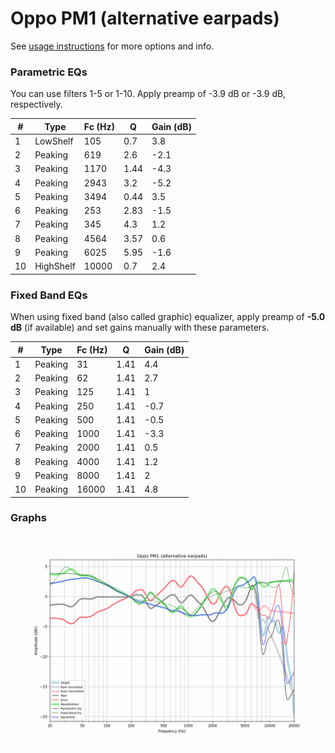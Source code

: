 # Oppo PM1 (alternative earpads)
See [usage instructions](https://github.com/jaakkopasanen/AutoEq#usage) for more options and info.

### Parametric EQs
You can use filters 1-5 or 1-10. Apply preamp of -3.9 dB or -3.9 dB, respectively.

|   # | Type      |   Fc (Hz) |    Q |   Gain (dB) |
|-----|-----------|-----------|------|-------------|
|   1 | LowShelf  |       105 | 0.7  |         3.8 |
|   2 | Peaking   |       619 | 2.6  |        -2.1 |
|   3 | Peaking   |      1170 | 1.44 |        -4.3 |
|   4 | Peaking   |      2943 | 3.2  |        -5.2 |
|   5 | Peaking   |      3494 | 0.44 |         3.5 |
|   6 | Peaking   |       253 | 2.83 |        -1.5 |
|   7 | Peaking   |       345 | 4.3  |         1.2 |
|   8 | Peaking   |      4564 | 3.57 |         0.6 |
|   9 | Peaking   |      6025 | 5.95 |        -1.6 |
|  10 | HighShelf |     10000 | 0.7  |         2.4 |

### Fixed Band EQs
When using fixed band (also called graphic) equalizer, apply preamp of **-5.0 dB** (if available) and set gains manually with these parameters.

|   # | Type    |   Fc (Hz) |    Q |   Gain (dB) |
|-----|---------|-----------|------|-------------|
|   1 | Peaking |        31 | 1.41 |         4.4 |
|   2 | Peaking |        62 | 1.41 |         2.7 |
|   3 | Peaking |       125 | 1.41 |         1   |
|   4 | Peaking |       250 | 1.41 |        -0.7 |
|   5 | Peaking |       500 | 1.41 |        -0.5 |
|   6 | Peaking |      1000 | 1.41 |        -3.3 |
|   7 | Peaking |      2000 | 1.41 |         0.5 |
|   8 | Peaking |      4000 | 1.41 |         1.2 |
|   9 | Peaking |      8000 | 1.41 |         2   |
|  10 | Peaking |     16000 | 1.41 |         4.8 |

### Graphs
![](./Oppo%20PM1%20(alternative%20earpads).png)
